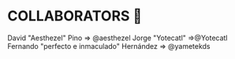 # COLLABORATORS 🤝

David "Aesthezel" Pino => @aesthezel
Jorge "Yotecatl" =>@Yotecatl
Fernando "perfecto e inmaculado" Hernández => @yametekds
